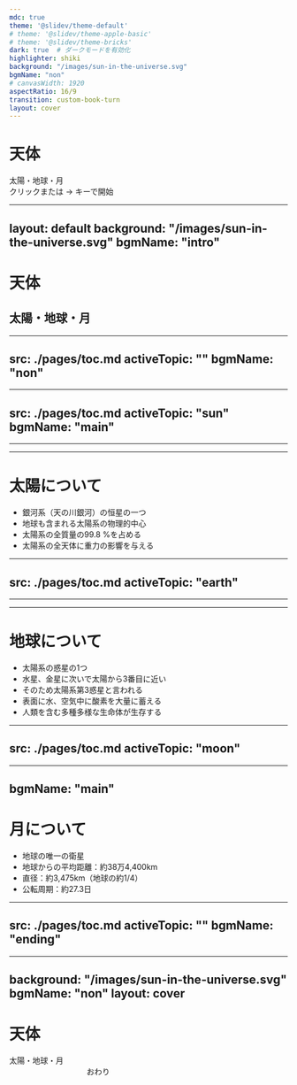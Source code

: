 ```yaml
---
mdc: true
theme: '@slidev/theme-default'
# theme: '@slidev/theme-apple-basic'
# theme: '@slidev/theme-bricks'
dark: true  # ダークモードを有効化
highlighter: shiki
background: "/images/sun-in-the-universe.svg"
bgmName: "non"
# canvasWidth: 1920
aspectRatio: 16/9
transition: custom-book-turn
layout: cover
---
```


<!-- 表紙としてのスタイリングと内容 -->
<div class="book-cover">
  <h1 class="title">天体</h1>
  <div class="subtitle">太陽・地球・月</div>
  <div class="instruction">クリックまたは → キーで開始</div>
</div>

<style>
.book-cover {
  @apply flex flex-col items-center justify-center h-full;
}

.title {
  @apply text-6xl mb-4 font-bold;
}

.subtitle {
  @apply text-2xl mb-8;
}

.instruction {
  @apply text-sm opacity-50 mt-8;
}
</style>

---
layout: default
background: "/images/sun-in-the-universe.svg"
bgmName: "intro"  <!-- 2枚目のスライドから音楽開始 -->
---

<div class="content-wrapper">
  <div class="floating-title">

# <!-- Title --> 天体

## 太陽・地球・月

  </div>

  <SolarSystemAnimation
    v-if="$slidev"
    :earth-orbit-duration="400000"
    :moon-orbit-duration="37750"
    :earth-size="510"
    :moon-size="235"
  />
  
</div>

---
src: ./pages/toc.md
activeTopic: ""
bgmName: "non"
---

<!-- this page will be loaded from './pages/toc.md' Contents here are ignored -->

---
src: ./pages/toc.md
activeTopic: "sun"
bgmName: "main"
---

<!-- this page will be loaded from './pages/toc.md' Contents here are ignored -->

---
---

# 太陽について

<div class="sun-facts">
<v-clicks every="1">

  + 銀河系（天の川銀河）の恒星の一つ
  + 地球も含まれる太陽系の物理的中心
  + 太陽系の全質量の99.8 %を占める
  + 太陽系の全天体に重力の影響を与える

</v-clicks>
</div>

<div class="content-right">
  <CelestialImage title="太陽" imageName="sun" :imageSize="360" />
</div>

---
src: ./pages/toc.md
activeTopic: "earth"
---

<!-- this page will be loaded from './pages/toc.md' Contents here are ignored -->

---
---

# 地球について
<div class="earth-facts">
<v-clicks every="1">

  + 太陽系の惑星の1つ
  + 水星、金星に次いで太陽から3番目に近い
  + そのため太陽系第3惑星と言われる
  + 表面に水、空気中に酸素を大量に蓄える
  + 人類を含む多種多様な生命体が生存する

</v-clicks>
</div>

<div class="content-right">
  <CelestialImage title="地球" imageName="earth" :imageSize="300" />
</div>

---
src: ./pages/toc.md
activeTopic: "moon"
---

<!-- this page will be loaded from './pages/toc.md' Contents here are ignored -->

---
bgmName: "main"
---

# 月について
<div class="moon-facts">
<v-clicks every="1">

  + 地球の唯一の衛星
  + 地球からの平均距離：約38万4,400km
  + 直径：約3,475km（地球の約1/4）
  + 公転周期：約27.3日

</v-clicks>
</div>

<div class="content-right">
  <CelestialImage title="月" imageName="moon" :imageSize="200" />
</div>

---
src: ./pages/toc.md
activeTopic: ""
bgmName: "ending"
---

<!-- this page will be loaded from './pages/toc.md' Contents here are ignored -->

---
background: "/images/sun-in-the-universe.svg"
bgmName: "non"
layout: cover
---

<!-- 表紙としてのスタイリングと内容 -->
<div class="book-cover">
  <h1 class="title">天体</h1>
  <div class="subtitle">太陽・地球・月</div>
  <div class="instruction">　　　　　　　　　　おわり</div>
</div>

<style>
.book-cover {
  @apply flex flex-col items-center justify-center h-full;
}

.title {
  @apply text-6xl mb-4 font-bold;
}

.subtitle {
  @apply text-2xl mb-8;
}

.instruction {
  @apply text-4xl opacity-80 mt-8;
}
</style>
